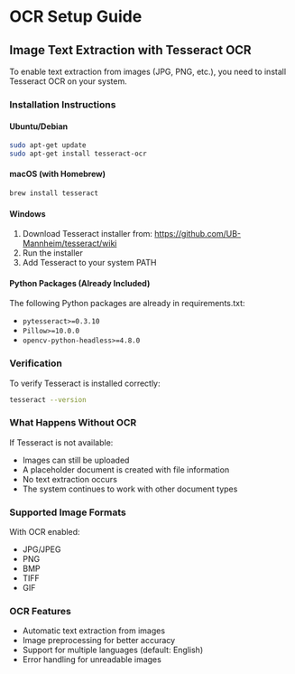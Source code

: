 # OCR Setup Guide

## Image Text Extraction with Tesseract OCR

To enable text extraction from images (JPG, PNG, etc.), you need to install Tesseract OCR on your system.

### Installation Instructions

#### Ubuntu/Debian
```bash
sudo apt-get update
sudo apt-get install tesseract-ocr
```

#### macOS (with Homebrew)
```bash
brew install tesseract
```

#### Windows
1. Download Tesseract installer from: https://github.com/UB-Mannheim/tesseract/wiki
2. Run the installer
3. Add Tesseract to your system PATH

#### Python Packages (Already Included)
The following Python packages are already in requirements.txt:
- `pytesseract>=0.3.10`
- `Pillow>=10.0.0`
- `opencv-python-headless>=4.8.0`

### Verification

To verify Tesseract is installed correctly:
```bash
tesseract --version
```

### What Happens Without OCR

If Tesseract is not available:
- Images can still be uploaded
- A placeholder document is created with file information
- No text extraction occurs
- The system continues to work with other document types

### Supported Image Formats

With OCR enabled:
- JPG/JPEG
- PNG
- BMP
- TIFF
- GIF

### OCR Features

- Automatic text extraction from images
- Image preprocessing for better accuracy
- Support for multiple languages (default: English)
- Error handling for unreadable images